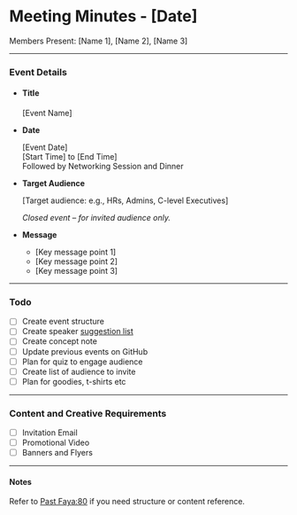 # Meeting Minutes - [Date]

Members Present: [Name 1], [Name 2], [Name 3]

---

### Event Details

- #### **Title**

  [Event Name]

- **Date**

  [Event Date]  
  [Start Time] to [End Time]  
  Followed by Networking Session and Dinner

- **Target Audience**

  [Target audience: e.g., HRs, Admins, C-level Executives]

  _Closed event – for invited audience only._

- **Message**

  - [Key message point 1]  
  - [Key message point 2]  
  - [Key message point 3]

---

### Todo

- [ ] Create event structure  
- [ ] Create speaker [suggestion list](../speaker_suggestions.md)  
- [ ] Create concept note  
- [ ] Update previous events on GitHub  
- [ ] Plan for quiz to engage audience  
- [ ] Create list of audience to invite  
- [ ] Plan for goodies, t-shirts etc  

---

### Content and Creative Requirements

- [ ] Invitation Email  
- [ ] Promotional Video  
- [ ] Banners and Flyers  

---

#### Notes

Refer to [Past Faya:80](https://github.com/akshay-k-a-dev/faya-port-80/blob/master/checklist.md) if you need structure or content reference.
